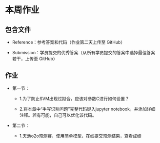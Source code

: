 # 本周作业

## 包含文件

- Reference：参考答案和代码（作业第二天上传至 GitHub）

- Submission：学员提交的优秀答案（从所有学员提交的答案中选择最佳答案若干，上传至 GitHub）

## 作业

- 第一节：

  - 1.为了防止SVM出现过拟合，应该对参数C进行如何设置？
  
  - 2.将本章中“手写识别问题”完整代码键入jupyter notebook，并添加详细注释。若有可能，自己可以优化该代码。
  
- 第二节：

  - 1.天池o2o预测赛，使用简单模型，在线提交预测结果，查看成绩
